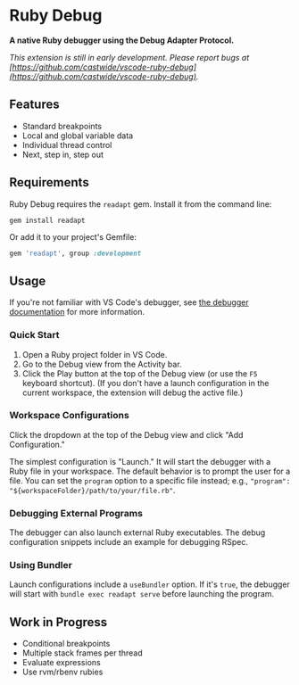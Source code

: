 # Ruby Debug

**A native Ruby debugger using the Debug Adapter Protocol.**

*This extension is still in early development. Please report bugs at [https://github.com/castwide/vscode-ruby-debug](https://github.com/castwide/vscode-ruby-debug).*

## Features

* Standard breakpoints
* Local and global variable data
* Individual thread control
* Next, step in, step out

## Requirements

Ruby Debug requires the `readapt` gem. Install it from the command line:

```
gem install readapt
```

Or add it to your project's Gemfile:

```ruby
gem 'readapt', group :development
```

## Usage

If you're not familiar with VS Code's debugger, see [the debugger documentation](https://code.visualstudio.com/docs/editor/debugging) for more information.

### Quick Start

1. Open a Ruby project folder in VS Code.
2. Go to the Debug view from the Activity bar.
3. Click the Play button at the top of the Debug view (or use the `F5` keyboard shortcut).
   (If you don't have a launch configuration in the current workspace, the extension will debug the active file.)

### Workspace Configurations

Click the dropdown at the top of the Debug view and click "Add Configuration."

The simplest configuration is "Launch." It will start the debugger with a Ruby file in your workspace. The default behavior is to prompt the user for a file. You can set the `program` option to a specific file instead; e.g., `"program": "${workspaceFolder}/path/to/your/file.rb"`.

### Debugging External Programs

The debugger can also launch external Ruby executables. The debug configuration snippets include an example for debugging RSpec.

### Using Bundler

Launch configurations include a `useBundler` option. If it's `true`, the debugger will start with `bundle exec readapt serve` before launching the program.

## Work in Progress

* Conditional breakpoints
* Multiple stack frames per thread
* Evaluate expressions
* Use rvm/rbenv rubies
